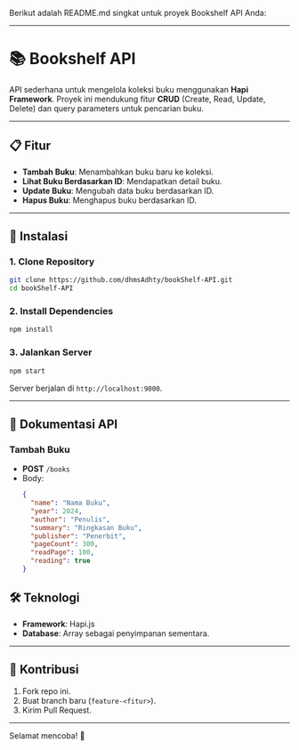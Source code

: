 Berikut adalah README.md singkat untuk proyek Bookshelf API Anda:

---

# 📚 Bookshelf API

API sederhana untuk mengelola koleksi buku menggunakan **Hapi Framework**. Proyek ini mendukung fitur **CRUD** (Create, Read, Update, Delete) dan query parameters untuk pencarian buku.

---

## 📋 **Fitur**
- **Tambah Buku**: Menambahkan buku baru ke koleksi.
- **Lihat Buku Berdasarkan ID**: Mendapatkan detail buku.
- **Update Buku**: Mengubah data buku berdasarkan ID.
- **Hapus Buku**: Menghapus buku berdasarkan ID.

---

## 🚀 **Instalasi**

### 1. Clone Repository
```bash
git clone https://github.com/dhmsAdhty/bookShelf-API.git
cd bookShelf-API
```

### 2. Install Dependencies
```bash
npm install
```

### 3. Jalankan Server
```bash
npm start
```

Server berjalan di `http://localhost:9000`.

---

## 📄 **Dokumentasi API**
### **Tambah Buku**
- **POST** `/books`
- Body:
  ```json
  {
    "name": "Nama Buku",
    "year": 2024,
    "author": "Penulis",
    "summary": "Ringkasan Buku",
    "publisher": "Penerbit",
    "pageCount": 300,
    "readPage": 100,
    "reading": true
  }
  ```

## 🛠 **Teknologi**
- **Framework**: Hapi.js
- **Database**: Array sebagai penyimpanan sementara.

---

## 🤝 **Kontribusi**
1. Fork repo ini.
2. Buat branch baru (`feature-<fitur>`).
3. Kirim Pull Request.

---

Selamat mencoba! 🎉

